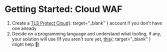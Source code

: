 # Getting Started: Cloud WAF

1. Create a [TLS Protect Cloud](https://vaas.venafi.com){: target="_blank" } account if you don't have one already
2. Decide on a programming language and understand what tooling, if any, your solution will use (If you aren't sure yet, [this](https://venafi-dev-onboarding.paperform.co/){: target="_blank" } might help 🙂)